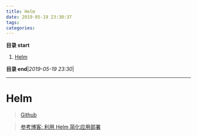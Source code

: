 ```yaml
---
title: Helm
date: 2019-05-19 23:30:37
tags: 
categories: 
---
```


**目录 start**
 
1. [Helm](#helm)

**目录 end**|_2019-05-19 23:30_|
****************************************
# Helm
> [Github](https://github.com/helm/helm)  

> [参考博客: 利用 Helm 简化应用部署](https://help.aliyun.com/document_detail/58587.html)  
